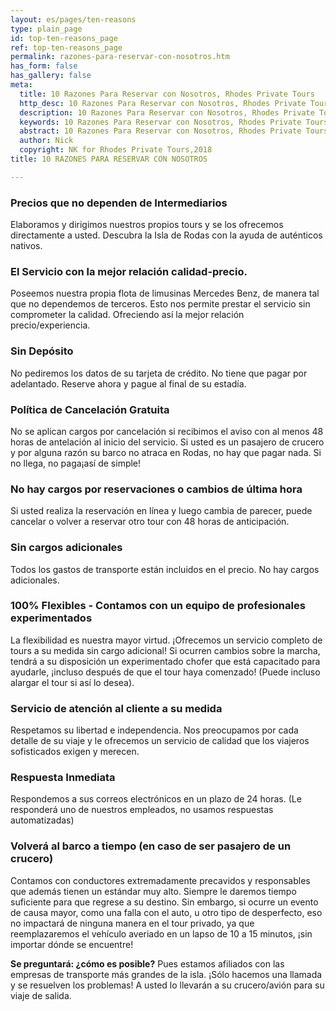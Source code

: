 ```yaml
---
layout: es/pages/ten-reasons
type: plain_page
id: top-ten-reasons_page
ref: top-ten-reasons_page
permalink: razones-para-reservar-con-nosotros.htm
has_form: false
has_gallery: false
meta:
  title: 10 Razones Para Reservar con Nosotros, Rhodes Private Tours
  http_desc: 10 Razones Para Reservar con Nosotros, Rhodes Private Tours
  description: 10 Razones Para Reservar con Nosotros, Rhodes Private Tours
  keywords: 10 Razones Para Reservar con Nosotros, Rhodes Private Tours
  abstract: 10 Razones Para Reservar con Nosotros, Rhodes Private Tours
  author: Nick
  copyright: NK for Rhodes Private Tours,2018
title: 10 RAZONES PARA RESERVAR CON NOSOTROS

---
```

### Precios que no dependen de Intermediarios

Elaboramos y dirigimos nuestros propios tours y se los ofrecemos directamente a usted. Descubra la Isla de Rodas con la ayuda de auténticos nativos.

### El Servicio con la mejor relación calidad-precio.

Poseemos nuestra propia flota de limusinas Mercedes Benz, de manera tal que no dependemos de terceros. Esto nos permite prestar el servicio sin comprometer la calidad. Ofreciendo así la mejor relación precio/experiencia.

### Sin Depósito

No pediremos los datos de su tarjeta de crédito. No tiene que pagar por adelantado. Reserve ahora y pague al final de su estadía.

### Política de Cancelación Gratuita

No se aplican cargos por cancelación si recibimos el aviso con al menos 48 horas de antelación al inicio del servicio. Si usted es un pasajero de crucero y por alguna razón su barco no atraca en Rodas, no hay que pagar nada. Si no llega, no paga¡así de simple!

### No hay cargos por reservaciones o cambios de última hora

Si usted realiza la reservación en línea y luego cambia de parecer, puede cancelar o volver a reservar otro tour con 48 horas de anticipación.

### Sin cargos adicionales

Todos los gastos de transporte están incluidos en el precio. No hay cargos adicionales.

### 100% Flexibles - Contamos con un equipo de profesionales experimentados

La flexibilidad es nuestra mayor virtud. ¡Ofrecemos un servicio completo de tours a su medida sin cargo adicional! Si ocurren cambios sobre la marcha, tendrá a su disposición un experimentado chofer que está capacitado para ayudarle, ¡incluso después de que el tour haya comenzado! (Puede incluso alargar el tour si así lo desea).

### Servicio de atención al cliente a su medida

Respetamos su libertad e independencia. Nos preocupamos por cada detalle de su viaje y le ofrecemos un servicio de calidad que los viajeros sofisticados exigen y merecen.

### Respuesta Inmediata

Respondemos a sus correos electrónicos en un plazo de 24 horas. (Le responderá uno de nuestros empleados, no usamos respuestas automatizadas)

### Volverá al barco a tiempo (en caso de ser pasajero de un crucero)

Contamos con conductores extremadamente precavidos y responsables que además tienen un estándar muy alto. Siempre le daremos tiempo suficiente para que regrese a su destino. Sin embargo, si ocurre un evento de causa mayor, como una falla con el auto, u otro tipo de desperfecto, eso no impactará de ninguna manera en el tour privado, ya que reemplazaremos el vehículo averiado en un lapso de 10 a 15 minutos, ¡sin importar dónde se encuentre!

**Se preguntará: ¿cómo es posible?** Pues estamos afiliados con las empresas de transporte más grandes de la isla. ¡Sólo hacemos una llamada y se resuelven los problemas! A usted lo llevarán a su crucero/avión para su viaje de salida.